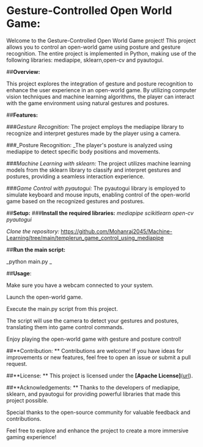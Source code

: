 # Gesture-Controlled Open World Game:

Welcome to the Gesture-Controlled Open World Game project! This project allows you to control an open-world game using posture and gesture recognition. The entire project is implemented in Python, making use of the following libraries: mediapipe, sklearn,open-cv and pyautogui.

##**Overview:**

This project explores the integration of gesture and posture recognition to enhance the user experience in an open-world game. By utilizing computer vision techniques and machine learning algorithms, the player can interact with the game environment using natural gestures and postures.

##**Features:**

###_Gesture Recognition:_ The project employs the mediapipe library to recognize and interpret gestures made by the player using a camera.

###_Posture Recognition: _The player's posture is analyzed using mediapipe to detect specific body positions and movements.

###_Machine Learning with sklearn:_ The project utilizes machine learning models from the sklearn library to classify and interpret gestures and postures, providing a seamless interaction experience.

###_Game Control with pyautogui:_ The pyautogui library is employed to simulate keyboard and mouse inputs, enabling control of the open-world game based on the recognized gestures and postures.

##**Setup:**
###**Install the required libraries:**
_mediapipe
scikitlearn
open-cv
pyautogui_

_Clone the repository:_ https://github.com/Mohanraj2045/Machine-Learning/tree/main/templerun_game_control_using_mediapipe


##**Run the main script:**

_python main.py
_

##**Usage**:

Make sure you have a webcam connected to your system.

Launch the open-world game.

Execute the main.py script from this project.

The script will use the camera to detect your gestures and postures, translating them into game control commands.

Enjoy playing the open-world game with gesture and posture control!

##**Contribution:
**
Contributions are welcome! If you have ideas for improvements or new features, feel free to open an issue or submit a pull request.


##**License:
**
This project is licensed under the **[Apache License]**([url](https://github.com/Mohanraj2045/Machine-Learning/blob/main/LICENSE)).

##**Acknowledgements:
**
Thanks to the developers of mediapipe, sklearn, and pyautogui for providing powerful libraries that made this project possible.

Special thanks to the open-source community for valuable feedback and contributions.

Feel free to explore and enhance the project to create a more immersive gaming experience!
